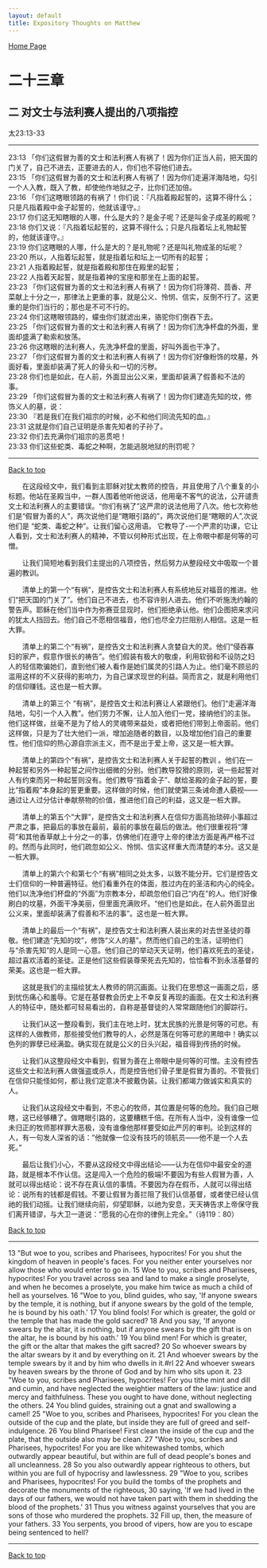 ```yaml
---
layout: default
title: Expository Thoughts on Matthew
---
```

[ Home Page ]({{site.baseurl}}/index) <br>

<a name="0"></a>
# 二十三章 

## 二 对文士与法利赛人提出的八项指控

太23:13-33

***

23:13 「你们这假冒为善的文士和法利赛人有祸了！因为你们正当人前，把天国的门关了，自己不进去，正要进去的人，你们也不容他们进去。<br>
23:15 「你们这假冒为善的文士和法利赛人有祸了！因为你们走遍洋海陆地，勾引一个人入教，既入了教，却使他作地狱之子，比你们还加倍。<br>
23:16 「你们这瞎眼领路的有祸了！你们说：『凡指着殿起誓的，这算不得什么；只是凡指着殿中金子起誓的，他就该谨守。』<br>
23:17 你们这无知瞎眼的人哪，什么是大的？是金子呢？还是叫金子成圣的殿呢？<br>
23:18 你们又说：『凡指着坛起誓的，这算不得什么；只是凡指着坛上礼物起誓的，他就该谨守。』<br>
23:19 你们这瞎眼的人哪，什么是大的？是礼物呢？还是叫礼物成圣的坛呢？<br>
23:20 所以，人指着坛起誓，就是指着坛和坛上一切所有的起誓；<br>
23:21 人指着殿起誓，就是指着殿和那住在殿里的起誓；<br>
23:22 人指着天起誓，就是指着神的宝座和那坐在上面的起誓。<br>
23:23 「你们这假冒为善的文士和法利赛人有祸了！因为你们将薄荷、茴香、芹菜献上十分之一，那律法上更重的事，就是公义、怜悯、信实，反倒不行了。这更重的是你们当行的；那也是不可不行的。<br>
23:24 你们这瞎眼领路的，蠓虫你们就滤出来，骆驼你们倒吞下去。<br>
23:25 「你们这假冒为善的文士和法利赛人有祸了！因为你们洗净杯盘的外面，里面却盛满了勒索和放荡。<br>
23:26 你这瞎眼的法利赛人，先洗净杯盘的里面，好叫外面也干净了。<br>
23:27 「你们这假冒为善的文士和法利赛人有祸了！因为你们好像粉饰的坟墓，外面好看，里面却装满了死人的骨头和一切的污秽。<br>
23:28 你们也是如此，在人前，外面显出公义来，里面却装满了假善和不法的事。<br>
23:29 「你们这假冒为善的文士和法利赛人有祸了！因为你们建造先知的坟，修饰义人的墓，说：<br>
23:30 『若是我们在我们祖宗的时候，必不和他们同流先知的血。』<br>
23:31 这就是你们自己证明是杀害先知者的子孙了。<br>
23:32 你们去充满你们祖宗的恶贯吧！<br>
23:33 你们这些蛇类、毒蛇之种啊，怎能逃脱地狱的刑罚呢？<br>

***

[Back to top](#0)

&emsp;&emsp;在这段经文中，我们看到主耶稣对犹太教师的控告，并且使用了八个重复的小标题。他站在圣殿当中，一群人围着他听他说话，他用毫不客气的说法，公开谴责文土和法利赛人的主要错误。“你们有祸了”这严肃的说法他用了八次。他七次称他们是“假冒为善的人”，两次说他们是“瞎眼引路的”，两次说他们是“瞎眼的人”,次说他们是 “蛇类、毒蛇之种”。让我们留心这用语。 它教导了-一个严肃的功课，它让人看到，文士和法利赛人的精神，不管以何种形式出现，在上帝眼中都是何等的可憎。

&emsp;&emsp;让我们简短地看到我们主提出的八项控告，然后努力从整段经文中吸取一个普遍的教训。

&emsp;&emsp;清单上的第一个“有祸”，是控告文士和法利赛人有系统地反对福音的推进。他们“把天国的门关了”。他们自己不进去，也不容许别人进去。他们不听施洗约翰的警告声。耶稣在他们当中作为弥赛亚显现时，他们拒绝承认他。他们企图把来求问的犹太人挡回去。他们自己不愿相信福音，他们也尽全力拦阻别人相信。这是一桩大罪。

&emsp;&emsp;清单上的第二个“有祸”，是控告文士和法利赛人贪婪自大的灵。他们“侵吞寡妇的家产，假意作很长的祷告”。他们假装有极大的敬虔，利用软弱和不设防之妇人的轻信欺骗她们，直到他们被人看作是她们属灵的引路人为止。他们毫不顾忌的滥用这样的不义获得的影响力，为自己谋求现世的利益。简而言之，就是利用他们的信仰赚钱。这也是一桩大罪。

&emsp;&emsp;清单上的第三个 “有祸”，是控告文士和法利赛让人紧跟他们。他们“走遍洋海陆地，勾引一个人入教”。他们劳力不懈，让人加入他们一党，接纳他们的主张。他们这样做，丝毫不是为了给人的灵魂带来益处，或者把他们带到上帝面前。他们这样做，只是为了壮大他们一派，增加追随者的数目，以及增加他们自己的重要性。他们信仰的热心源自宗派主义，而不是出于爱上帝，这又是一桩大罪。

&emsp;&emsp;清单上的第四个“有祸”，是控告文士和法利赛人关于起誓的教训 。他们在一种起誓和另外一种起誓之间作出细微的分别。他们教导狡猾的原则，说一些起誓对人有约束而另一种起誓则没有。他们教导“指着金子”、献给圣殿的金子起的誓，要比“指着殿”本身起的誓更重要。这样做的时候，他们就使第三条诫命遭人藐视——通过让人过分估计奉献祭物的价值，推进他们自己的利益，这又是一桩大罪。

&emsp;&emsp;清单上的第五个“大罪”，是控告文士和法利赛人在信仰方面高抬琐碎小事超过严肃之事，把最后的事放在最前，最前的事放在最后的做法。他们很重视将“薄荷”和其他香草献上十分之一的事，仿佛他们在遵守上帝的律法方面是再严格不过的。然而与此同时，他们疏忽如公义、怜悯、信实这样重大而清楚的本分。这又是一桩大罪。

&emsp;&emsp;清单上的第六个和第七个“有祸”相同之处太多，以致不能分开。它们是控告文士们信仰的一种普遍特征。他们看重外在的体面，胜过内在的圣洁和内心的纯全。他们以洗净他们杯盘的“外面”为宗教本分，却疏忽他们自己“内在”的人。他们好像刷白的坟墓，外面干净美丽，但里面充满败坏。“他们也是如此，在人前外面显出公义来，里面却装满了假善和不法的事”。这也是一桩大罪。

&emsp;&emsp;清单上的最后一个“有祸”，是控告文士和法利赛人装出来的对去世圣徒的尊敬。他们建造“先知的坟”，修饰“义人的墓”。然而他们自己的生活，证明他们与“杀害先知”的人是同一心意。他们自己的举动天天证明，他们喜欢死去的圣徒，超过喜欢活着的圣徒。正是他们这些假装尊荣死去先知的，恰恰看不到永活基督的荣美。这也是一桩大罪。

&emsp;&emsp;这就是我们的主描绘犹太人教师的阴沉画面。让我们在思想这一画面之后，感到忧伤痛心和羞辱。它是在基督教会历史上不幸反复再现的画面。在文士和法利赛人的特征中，随处都可轻易看出的，自称是基督徒的人常常跟随他们的脚踪行。

&emsp;&emsp;让我们从这一整段看到，我们主在地上时，犹太民族的光景是何等的可悲。有这样的人做教师，那些接受他们教导的人，必然是落在何等可悲的黑暗中！确实以色列的罪孽已经满盈。确实现在就是公义的日头兴起，福音得到传扬的时候。

&emsp;&emsp;让我们从这整段经文中看到，假冒为善在上帝眼中是何等的可憎。主没有控告这些文士和法利赛人做强盗或杀人，而是控告他们骨子里是假冒为善的。不管我们在信仰只能怪如何，都让我们定意决不披戴伪装。让我们都竭力做诚实和真实的人。

&emsp;&emsp;让我们从这段经文中看到，不忠心的牧师，其位置是何等的危险。我们自己眼瞎，这已经够糟了。做瞎眼引路的，这要糟糕千倍。在所有人当中，没有谁像一位未归正的牧师那样罪大恶极，没有谁像他那样要受如此严厉的审判。论到这样的人，有一句发人深省的话：”他就像一位没有技巧的领航员——他不是一个人去死。”

&emsp;&emsp;最后让我们小心，不要从这段经文中得出结论——认为在信仰中最安全的道路，就是根本不作认信。这是闯入一个危险的极端!不要因为有些人假冒为善，人就可以得出结论：说不存在真认信的事情。不要因为存在假币，人就可以得出结论：说所有的钱都是假钱。不要让假冒为善拦阻了我们认信基督，或者使已经认信祂的我们动摇。让我们继续向前，仰望耶稣，以祂为安息，天天祷告求上帝保守我们离开错谬，与大卫一道说：”愿我的心在你的律例上完全。”（诗119：80）

[Back to top](#0)

***

13 "But woe to you, scribes and Pharisees, hypocrites! For you shut the kingdom of heaven in people's faces. For you neither enter yourselves nor allow those who would enter to go in. 15 Woe to you, scribes and Pharisees, hypocrites! For you travel across sea and land to make a single proselyte, and when he becomes a proselyte, you make him twice as much a child of hell as yourselves. 16 "Woe to you, blind guides, who say, 'If anyone swears by the temple, it is nothing, but if anyone swears by the gold of the temple, he is bound by his oath.' 17 You blind fools! For which is greater, the gold or the temple that has made the gold sacred? 18 And you say, 'If anyone swears by the altar, it is nothing, but if anyone swears by the gift that is on the altar, he is bound by his oath.' 19 You blind men! For which is greater, the gift or the altar that makes the gift sacred? 20 So whoever swears by the altar swears by it and by everything on it. 21 And whoever swears by the temple swears by it and by him who dwells in it.#rl 22 And whoever swears by heaven swears by the throne of God and by him who sits upon it. 23 "Woe to you, scribes and Pharisees, hypocrites! For you tithe mint and dill and cumin, and have neglected the weightier matters of the law: justice and mercy and faithfulness. These you ought to have done, without neglecting the others. 24 You blind guides, straining out a gnat and swallowing a camel! 25 "Woe to you, scribes and Pharisees, hypocrites! For you clean the outside of the cup and the plate, but inside they are full of greed and self-indulgence. 26 You blind Pharisee! First clean the inside of the cup and the plate, that the outside also may be clean. 27 "Woe to you, scribes and Pharisees, hypocrites! For you are like whitewashed tombs, which outwardly appear beautiful, but within are full of dead people's bones and all uncleanness. 28 So you also outwardly appear righteous to others, but within you are full of hypocrisy and lawlessness. 29 "Woe to you, scribes and Pharisees, hypocrites! For you build the tombs of the prophets and decorate the monuments of the righteous, 30 saying, 'If we had lived in the days of our fathers, we would not have taken part with them in shedding the blood of the prophets.' 31 Thus you witness against yourselves that you are sons of those who murdered the prophets. 32 Fill up, then, the measure of your fathers. 33 You serpents, you brood of vipers, how are you to escape being sentenced to hell?

***

[Back to top](#0)
